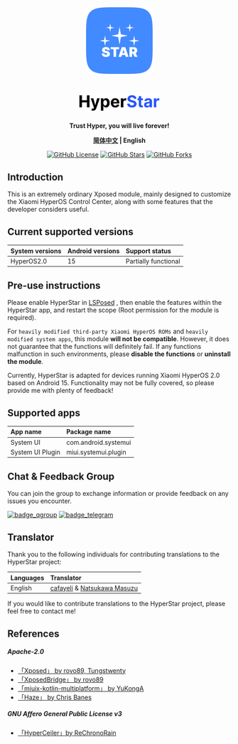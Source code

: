 <div align="center">
<picture  >
<img src="img/app_icon.png" width="150" height="150" alt="icon"/>
</picture>
</div>

<div align="center" >

# <picture><source media="(prefers-color-scheme: dark)" srcset="img/app_name_dark.png"><source media="(prefers-color-scheme: light)" srcset="img/app_name_light.png"><img  src="img/app_name_light.png" width="180" alt="icon"/></picture>

**Trust Hyper, you will live forever!**

**[简体中文](README.md) | English**

[![GitHub License](https://img.shields.io/github/license/YunZiA/HyperStar2.0)](https://github.com/YunZiA/HyperStar2.0/blob/master/LICENSE)
[![GitHub Stars](https://img.shields.io/github/stars/YunZiA/HyperStar2.0)](https://github.com/YunZiA/HyperStar2.0/stargazers)
[![GitHub Forks](https://img.shields.io/github/forks/YunZiA/HyperStar2.0)](https://github.com/YunZiA/HyperStar2.0/forks)


</div>

## Introduction

This is an extremely ordinary Xposed module, mainly designed to customize the Xiaomi HyperOS Control Center, along with some features that the developer considers useful.

## Current supported versions

| System versions | Android versions | Support status       |
|:----------------|:-----------------|:---------------------|
| HyperOS2.0      | 15               | Partially functional |

## Pre-use instructions

Please enable HyperStar in [LSPosed](https://github.com/LSPosed/LSPosed/releases) , then enable the features within the HyperStar app, and restart the scope (Root permission for the module is required).

For `heavily modified third-party Xiaomi HyperOS ROMs` and `heavily modified system apps`, this module <b>will not be compatible</b>. However, it does not guarantee that the functions will definitely fail. If any functions malfunction in such environments, please <b>disable the functions</b> or <b>uninstall the module</b>.

Currently, HyperStar is adapted for devices running Xiaomi HyperOS 2.0 based on Android 15. Functionality may not be fully covered, so please provide me with plenty of feedback!

## Supported apps

| App name         | Package name         |
|:-----------------|:---------------------|
| System UI        | com.android.systemui |
| System UI Plugin | miui.systemui.plugin |

[//]: # (| System launcher  | com.miui.home        |)

## Chat & Feedback Group

You can join the group to exchange information or provide feedback on any issues you encounter.

[![badge_qgroup]][qgroup_url]
[![badge_telegram]][telegram_url]

## Translator

Thank you to the following individuals for contributing translations to the HyperStar project:

| Languages | Translator                                                                    |
|:----------|:------------------------------------------------------------------------------|
| English   | [cafayeli](https://t.me/cafayeli) & [Natsukawa Masuzu](https://t.me/Minggg07) |

If you would like to contribute translations to the HyperStar project, please feel free to contact me!


## References

##### Apache-2.0

- [「Xposed」 by rovo89, Tungstwenty](https://github.com/rovo89/XposedBridge)
- [「XposedBridge」 by rovo89](https://github.com/rovo89/XposedBridge)
- [「miuix-kotlin-multiplatform」 by YuKongA](https://github.com/miuix-kotlin-multiplatform/miuix)
- [「Haze」 by Chris Banes](https://github.com/chrisbanes/haze)

##### GNU Affero General Public License v3

- [「HyperCeiler」by ReChronoRain](https://github.com/ReChronoRain/HyperCeiler)




[qgroup_url]: http://qm.qq.com/cgi-bin/qm/qr?_wv=1027&amp;k=5ONF7LuaoQS6RWEOUYBuA0x4X8ssvHJp&amp;authKey=Pic4VQJxKBJwSjFzsIzbJ50ILs0vAEPjdC8Nat4zmiuJRlftqz9%2FKjrBwZPQTc4I&amp;noverify=0&amp;group_code=810317966

[badge_qgroup]: https://img.shields.io/badge/QQ-群组-4DB8FF?style=for-the-badge&logo=tencentqq

[telegram_url]: https://t.me/+QQWVM0ToHyEyZmRl

[badge_telegram]: https://img.shields.io/badge/dynamic/json?style=for-the-badge&color=2CA5E0&label=Telegram&logo=telegram&query=%24.data.totalSubs&url=https%3A%2F%2Fapi.spencerwoo.com%2Fsubstats%2F%3Fsource%3Dtelegram%26queryKey%3Dcemiuiler